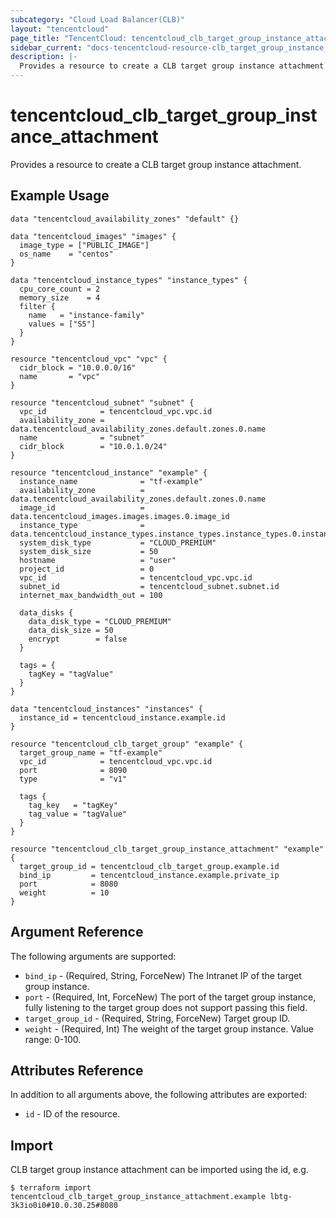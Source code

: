 ```yaml
---
subcategory: "Cloud Load Balancer(CLB)"
layout: "tencentcloud"
page_title: "TencentCloud: tencentcloud_clb_target_group_instance_attachment"
sidebar_current: "docs-tencentcloud-resource-clb_target_group_instance_attachment"
description: |-
  Provides a resource to create a CLB target group instance attachment.
---
```


# tencentcloud_clb_target_group_instance_attachment

Provides a resource to create a CLB target group instance attachment.

## Example Usage

```hcl
data "tencentcloud_availability_zones" "default" {}

data "tencentcloud_images" "images" {
  image_type = ["PUBLIC_IMAGE"]
  os_name    = "centos"
}

data "tencentcloud_instance_types" "instance_types" {
  cpu_core_count = 2
  memory_size    = 4
  filter {
    name   = "instance-family"
    values = ["S5"]
  }
}

resource "tencentcloud_vpc" "vpc" {
  cidr_block = "10.0.0.0/16"
  name       = "vpc"
}

resource "tencentcloud_subnet" "subnet" {
  vpc_id            = tencentcloud_vpc.vpc.id
  availability_zone = data.tencentcloud_availability_zones.default.zones.0.name
  name              = "subnet"
  cidr_block        = "10.0.1.0/24"
}

resource "tencentcloud_instance" "example" {
  instance_name              = "tf-example"
  availability_zone          = data.tencentcloud_availability_zones.default.zones.0.name
  image_id                   = data.tencentcloud_images.images.images.0.image_id
  instance_type              = data.tencentcloud_instance_types.instance_types.instance_types.0.instance_type
  system_disk_type           = "CLOUD_PREMIUM"
  system_disk_size           = 50
  hostname                   = "user"
  project_id                 = 0
  vpc_id                     = tencentcloud_vpc.vpc.id
  subnet_id                  = tencentcloud_subnet.subnet.id
  internet_max_bandwidth_out = 100

  data_disks {
    data_disk_type = "CLOUD_PREMIUM"
    data_disk_size = 50
    encrypt        = false
  }

  tags = {
    tagKey = "tagValue"
  }
}

data "tencentcloud_instances" "instances" {
  instance_id = tencentcloud_instance.example.id
}

resource "tencentcloud_clb_target_group" "example" {
  target_group_name = "tf-example"
  vpc_id            = tencentcloud_vpc.vpc.id
  port              = 8090
  type              = "v1"

  tags {
    tag_key   = "tagKey"
    tag_value = "tagValue"
  }
}

resource "tencentcloud_clb_target_group_instance_attachment" "example" {
  target_group_id = tencentcloud_clb_target_group.example.id
  bind_ip         = tencentcloud_instance.example.private_ip
  port            = 8080
  weight          = 10
}
```

## Argument Reference

The following arguments are supported:

* `bind_ip` - (Required, String, ForceNew) The Intranet IP of the target group instance.
* `port` - (Required, Int, ForceNew) The port of the target group instance, fully listening to the target group does not support passing this field.
* `target_group_id` - (Required, String, ForceNew) Target group ID.
* `weight` - (Required, Int) The weight of the target group instance. Value range: 0-100.

## Attributes Reference

In addition to all arguments above, the following attributes are exported:

* `id` - ID of the resource.



## Import

CLB target group instance attachment can be imported using the id, e.g.

```
$ terraform import tencentcloud_clb_target_group_instance_attachment.example lbtg-3k3io0i0#10.0.30.25#8080
```


